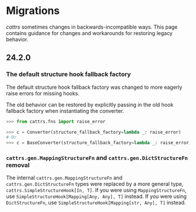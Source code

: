 # Migrations

_cattrs_ sometimes changes in backwards-incompatible ways.
This page contains guidance for changes and workarounds for restoring legacy behavior.

## 24.2.0

### The default structure hook fallback factory

The default structure hook fallback factory was changed to more eagerly raise errors for missing hooks.

The old behavior can be restored by explicitly passing in the old hook fallback factory when instantiating the converter.


```python
>>> from cattrs.fns import raise_error

>>> c = Converter(structure_fallback_factory=lambda _: raise_error)
# Or
>>> c = BaseConverter(structure_fallback_factory=lambda _: raise_error)
```

### `cattrs.gen.MappingStructureFn` and `cattrs.gen.DictStructureFn` removal

The internal `cattrs.gen.MappingStructureFn` and `cattrs.gen.DictStructureFn` types were replaced by a more general type, `cattrs.SimpleStructureHook[In, T]`.
If you were using `MappingStructureFn`, use `SimpleStructureHook[Mapping[Any, Any], T]` instead.
If you were using `DictStructureFn`, use `SimpleStructureHook[Mapping[str, Any], T]` instead.